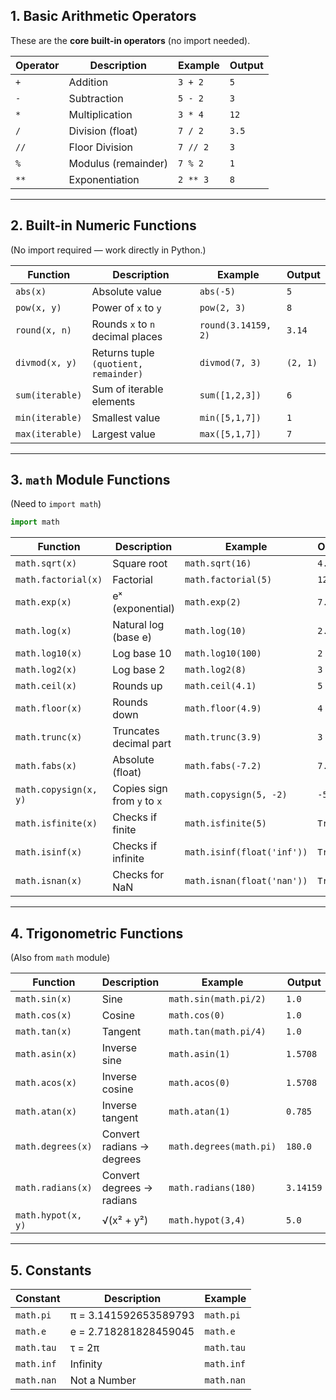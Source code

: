 

##  **1. Basic Arithmetic Operators**

These are the **core built-in operators** (no import needed).

| Operator | Description         | Example  | Output |
| -------- | ------------------- | -------- | ------ |
| `+`      | Addition            | `3 + 2`  | `5`    |
| `-`      | Subtraction         | `5 - 2`  | `3`    |
| `*`      | Multiplication      | `3 * 4`  | `12`   |
| `/`      | Division (float)    | `7 / 2`  | `3.5`  |
| `//`     | Floor Division      | `7 // 2` | `3`    |
| `%`      | Modulus (remainder) | `7 % 2`  | `1`    |
| `**`     | Exponentiation      | `2 ** 3` | `8`    |

---

##  **2. Built-in Numeric Functions**

(No import required — work directly in Python.)

| Function        | Description                           | Example             | Output   |
| --------------- | ------------------------------------- | ------------------- | -------- |
| `abs(x)`        | Absolute value                        | `abs(-5)`           | `5`      |
| `pow(x, y)`     | Power of `x` to `y`                   | `pow(2, 3)`         | `8`      |
| `round(x, n)`   | Rounds `x` to `n` decimal places      | `round(3.14159, 2)` | `3.14`   |
| `divmod(x, y)`  | Returns tuple `(quotient, remainder)` | `divmod(7, 3)`      | `(2, 1)` |
| `sum(iterable)` | Sum of iterable elements              | `sum([1,2,3])`      | `6`      |
| `min(iterable)` | Smallest value                        | `min([5,1,7])`      | `1`      |
| `max(iterable)` | Largest value                         | `max([5,1,7])`      | `7`      |

---

##  **3. `math` Module Functions**

(Need to `import math`)

```python
import math
```

| Function              | Description                 | Example                    | Output  |
| --------------------- | --------------------------- | -------------------------- | ------- |
| `math.sqrt(x)`        | Square root                 | `math.sqrt(16)`            | `4.0`   |
| `math.factorial(x)`   | Factorial                   | `math.factorial(5)`        | `120`   |
| `math.exp(x)`         | eˣ (exponential)            | `math.exp(2)`              | `7.389` |
| `math.log(x)`         | Natural log (base e)        | `math.log(10)`             | `2.302` |
| `math.log10(x)`       | Log base 10                 | `math.log10(100)`          | `2`     |
| `math.log2(x)`        | Log base 2                  | `math.log2(8)`             | `3`     |
| `math.ceil(x)`        | Rounds up                   | `math.ceil(4.1)`           | `5`     |
| `math.floor(x)`       | Rounds down                 | `math.floor(4.9)`          | `4`     |
| `math.trunc(x)`       | Truncates decimal part      | `math.trunc(3.9)`          | `3`     |
| `math.fabs(x)`        | Absolute (float)            | `math.fabs(-7.2)`          | `7.2`   |
| `math.copysign(x, y)` | Copies sign from `y` to `x` | `math.copysign(5, -2)`     | `-5.0`  |
| `math.isfinite(x)`    | Checks if finite            | `math.isfinite(5)`         | `True`  |
| `math.isinf(x)`       | Checks if infinite          | `math.isinf(float('inf'))` | `True`  |
| `math.isnan(x)`       | Checks for NaN              | `math.isnan(float('nan'))` | `True`  |

---

##  **4. Trigonometric Functions**

(Also from `math` module)

| Function           | Description               | Example                 | Output    |
| ------------------ | ------------------------- | ----------------------- | --------- |
| `math.sin(x)`      | Sine                      | `math.sin(math.pi/2)`   | `1.0`     |
| `math.cos(x)`      | Cosine                    | `math.cos(0)`           | `1.0`     |
| `math.tan(x)`      | Tangent                   | `math.tan(math.pi/4)`   | `1.0`     |
| `math.asin(x)`     | Inverse sine              | `math.asin(1)`          | `1.5708`  |
| `math.acos(x)`     | Inverse cosine            | `math.acos(0)`          | `1.5708`  |
| `math.atan(x)`     | Inverse tangent           | `math.atan(1)`          | `0.785`   |
| `math.degrees(x)`  | Convert radians → degrees | `math.degrees(math.pi)` | `180.0`   |
| `math.radians(x)`  | Convert degrees → radians | `math.radians(180)`     | `3.14159` |
| `math.hypot(x, y)` | √(x² + y²)                | `math.hypot(3,4)`       | `5.0`     |

---

##  **5. Constants**

| Constant   | Description           | Example    |
| ---------- | --------------------- | ---------- |
| `math.pi`  | π = 3.141592653589793 | `math.pi`  |
| `math.e`   | e = 2.718281828459045 | `math.e`   |
| `math.tau` | τ = 2π                | `math.tau` |
| `math.inf` | Infinity              | `math.inf` |
| `math.nan` | Not a Number          | `math.nan` |

